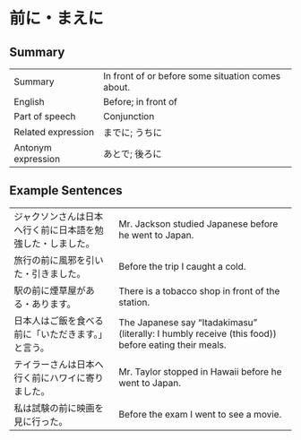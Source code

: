 # 前に・まえに

## Summary

<table><tr>   <td>Summary</td>   <td>In front of or before some situation comes about.</td></tr><tr>   <td>English</td>   <td>Before; in front of</td></tr><tr>   <td>Part of speech</td>   <td>Conjunction</td></tr><tr>   <td>Related expression</td>   <td>までに; うちに</td></tr><tr>   <td>Antonym expression</td>   <td>あとで; 後ろに</td></tr></table>

## Example Sentences

<table><tr>   <td>ジャクソンさんは日本へ行く前に日本語を勉強した・しました。</td>   <td>Mr. Jackson studied Japanese before he went to Japan.</td></tr><tr>   <td>旅行の前に風邪を引いた・引きました。</td>   <td>Before the trip I caught a cold.</td></tr><tr>   <td>駅の前に煙草屋がある・あります。</td>   <td>There is a tobacco shop in front of the station.</td></tr><tr>   <td>日本人はご飯を食べる前に「いただきます。」と言う。</td>   <td>The Japanese say “Itadakimasu” (literally: I humbly receive (this food)) before eating their meals.</td></tr><tr>   <td>テイラーさんは日本へ行く前にハワイに寄りました。</td>   <td>Mr. Taylor stopped in Hawaii before he went to Japan.</td></tr><tr>   <td>私は試験の前に映画を見に行った。</td>   <td>Before the exam I went to see a movie.</td></tr></table>

